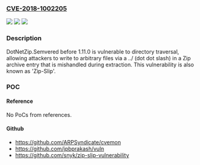 ### [CVE-2018-1002205](https://cve.mitre.org/cgi-bin/cvename.cgi?name=CVE-2018-1002205)
![](https://img.shields.io/static/v1?label=Product&message=DotNetZip.Semvered&color=blue)
![](https://img.shields.io/static/v1?label=Version&message=%3C%201.11.0%20&color=brighgreen)
![](https://img.shields.io/static/v1?label=Vulnerability&message=CWE-22&color=brighgreen)

### Description

DotNetZip.Semvered before 1.11.0 is vulnerable to directory traversal, allowing attackers to write to arbitrary files via a ../ (dot dot slash) in a Zip archive entry that is mishandled during extraction. This vulnerability is also known as 'Zip-Slip'.

### POC

#### Reference
No PoCs from references.

#### Github
- https://github.com/ARPSyndicate/cvemon
- https://github.com/jpbprakash/vuln
- https://github.com/snyk/zip-slip-vulnerability

